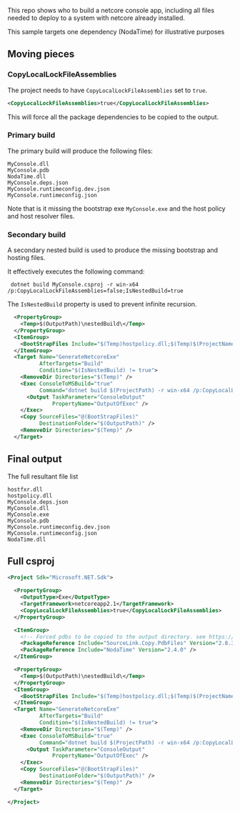 This repo shows who to build a netcore console app, including all files needed to deploy to a system with netcore already installed.

This sample targets one dependency (NodaTime) for illustrative purposes


## Moving pieces


### CopyLocalLockFileAssemblies

The project needs to have `CopyLocalLockFileAssemblies` set to `true`.

```xml
<CopyLocalLockFileAssemblies>true</CopyLocalLockFileAssemblies>
```

This will force all the package dependencies to be copied to the output.


### Primary build

The primary build will produce the following files:

```
MyConsole.dll
MyConsole.pdb
NodaTime.dll
MyConsole.deps.json
MyConsole.runtimeconfig.dev.json
MyConsole.runtimeconfig.json
```

Note that is it missing the bootstrap exe `MyConsole.exe` and the host policy and host resolver files.


### Secondary build

A secondary nested build is used to produce the missing bootstrap and hosting files. 

It effectively executes the following command:

```
 dotnet build MyConsole.csproj -r win-x64 /p:CopyLocalLockFileAssemblies=false;IsNestedBuild=true
```

The `IsNestedBuild` property is used to prevent infinite recursion. 

```xml
  <PropertyGroup>
    <Temp>$(OutputPath)\nestedBuild\</Temp>
  </PropertyGroup>
  <ItemGroup>
    <BootStrapFiles Include="$(Temp)hostpolicy.dll;$(Temp)$(ProjectName).exe;$(Temp)hostfxr.dll;" />
  </ItemGroup>
  <Target Name="GenerateNetcoreExe"
          AfterTargets="Build"
          Condition="$(IsNestedBuild) != true">
    <RemoveDir Directories="$(Temp)" />
    <Exec ConsoleToMSBuild="true"
          Command="dotnet build $(ProjectPath) -r win-x64 /p:CopyLocalLockFileAssemblies=false;IsNestedBuild=true --output $(Temp)">
      <Output TaskParameter="ConsoleOutput"
              PropertyName="OutputOfExec" />
    </Exec>
    <Copy SourceFiles="@(BootStrapFiles)"
          DestinationFolder="$(OutputPath)" />
    <RemoveDir Directories="$(Temp)" />
  </Target>
```


## Final output

The full resultant file list

```
hostfxr.dll
hostpolicy.dll
MyConsole.deps.json
MyConsole.dll
MyConsole.exe
MyConsole.pdb
MyConsole.runtimeconfig.dev.json
MyConsole.runtimeconfig.json
NodaTime.dll
```


## Full csproj

```xml
<Project Sdk="Microsoft.NET.Sdk">

  <PropertyGroup>
    <OutputType>Exe</OutputType>
    <TargetFramework>netcoreapp2.1</TargetFramework>
    <CopyLocalLockFileAssemblies>true</CopyLocalLockFileAssemblies>
  </PropertyGroup>

  <ItemGroup>
    <!-- Forced pdbs to be copied to the output directory. see https://github.com/dotnet/sdk/issues/1458 -->
    <PackageReference Include="SourceLink.Copy.PdbFiles" Version="2.8.3" PrivateAssets="All" />
    <PackageReference Include="NodaTime" Version="2.4.0" />
  </ItemGroup>

  <PropertyGroup>
    <Temp>$(OutputPath)\nestedBuild\</Temp>
  </PropertyGroup>
  <ItemGroup>
    <BootStrapFiles Include="$(Temp)hostpolicy.dll;$(Temp)$(ProjectName).exe;$(Temp)hostfxr.dll;" />
  </ItemGroup>
  <Target Name="GenerateNetcoreExe"
          AfterTargets="Build"
          Condition="$(IsNestedBuild) != true">
    <RemoveDir Directories="$(Temp)" />
    <Exec ConsoleToMSBuild="true"
          Command="dotnet build $(ProjectPath) -r win-x64 /p:CopyLocalLockFileAssemblies=false;IsNestedBuild=true --output $(Temp)">
      <Output TaskParameter="ConsoleOutput"
              PropertyName="OutputOfExec" />
    </Exec>
    <Copy SourceFiles="@(BootStrapFiles)"
          DestinationFolder="$(OutputPath)" />
    <RemoveDir Directories="$(Temp)" />
  </Target>

</Project>
```